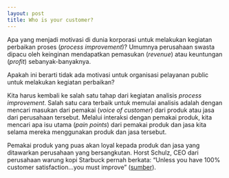 ```yaml
---
layout: post
title: Who is your customer?
---
```


Apa yang menjadi motivasi di dunia korporasi untuk melakukan kegiatan perbaikan proses (_process improvement_)? Umumnya perusahaan swasta dipacu oleh keinginan mendapatkan pemasukan (_revenue_) atau keuntungan (_profit_) sebanyak-banyaknya. 

Apakah ini berarti tidak ada motivasi untuk organisasi pelayanan public untuk melakukan kegiatan perbaikan?

Kita harus kembali ke salah satu tahap dari kegiatan analisis _process improvement_. Salah satu cara terbaik untuk memulai analisis adalah dengan mencari masukan dari pemakai (_voice of customer_) dari produk atau jasa dari perusahaan tersebut. Melalui interaksi dengan pemakai produk, kita mencari apa isu utama (_pain points_) dari pemakai produk dan jasa kita selama mereka menggunakan produk dan jasa tersebut.

 Pemakai produk yang puas akan loyal kepada produk dan jasa yang ditawarkan perusahaan yang bersangkutan. Horst Schulz, CEO dari perusahaan warung kopi Starbuck pernah berkata: “Unless you have 100% customer satisfaction…you must improve” ([sumber](http://www.newvoicemedia.com/blog/20-inspirational-customer-service-quotes/)).


